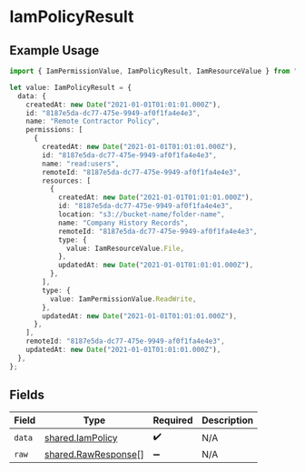 # IamPolicyResult

## Example Usage

```typescript
import { IamPermissionValue, IamPolicyResult, IamResourceValue } from "@stackone/stackone-client-ts/sdk/models/shared";

let value: IamPolicyResult = {
  data: {
    createdAt: new Date("2021-01-01T01:01:01.000Z"),
    id: "8187e5da-dc77-475e-9949-af0f1fa4e4e3",
    name: "Remote Contractor Policy",
    permissions: [
      {
        createdAt: new Date("2021-01-01T01:01:01.000Z"),
        id: "8187e5da-dc77-475e-9949-af0f1fa4e4e3",
        name: "read:users",
        remoteId: "8187e5da-dc77-475e-9949-af0f1fa4e4e3",
        resources: [
          {
            createdAt: new Date("2021-01-01T01:01:01.000Z"),
            id: "8187e5da-dc77-475e-9949-af0f1fa4e4e3",
            location: "s3://bucket-name/folder-name",
            name: "Company History Records",
            remoteId: "8187e5da-dc77-475e-9949-af0f1fa4e4e3",
            type: {
              value: IamResourceValue.File,
            },
            updatedAt: new Date("2021-01-01T01:01:01.000Z"),
          },
        ],
        type: {
          value: IamPermissionValue.ReadWrite,
        },
        updatedAt: new Date("2021-01-01T01:01:01.000Z"),
      },
    ],
    remoteId: "8187e5da-dc77-475e-9949-af0f1fa4e4e3",
    updatedAt: new Date("2021-01-01T01:01:01.000Z"),
  },
};
```

## Fields

| Field                                                             | Type                                                              | Required                                                          | Description                                                       |
| ----------------------------------------------------------------- | ----------------------------------------------------------------- | ----------------------------------------------------------------- | ----------------------------------------------------------------- |
| `data`                                                            | [shared.IamPolicy](../../../sdk/models/shared/iampolicy.md)       | :heavy_check_mark:                                                | N/A                                                               |
| `raw`                                                             | [shared.RawResponse](../../../sdk/models/shared/rawresponse.md)[] | :heavy_minus_sign:                                                | N/A                                                               |
